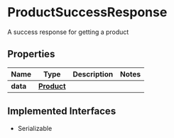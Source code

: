 

# ProductSuccessResponse

A success response for getting a product

## Properties

Name | Type | Description | Notes
------------ | ------------- | ------------- | -------------
**data** | [**Product**](Product.md) |  | 


## Implemented Interfaces

* Serializable


